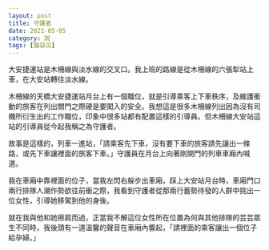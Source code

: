 ```yaml
---
layout: post
title: 守護者
date: 2021-05-05
category: 說
tags: [腦袋瓜]
---
```


大安捷運站是木柵線與淡水線的交叉口。我上班的路線是從木柵線的六張犁站上車，在大安站轉往淡水線。

<!--more-->

木柵線的天橋大安捷運站月台上有一個職位，就是引導乘客上下車秩序，及維護衝動的旅客在列出關門之際硬是要闖入的安全。我想這是很多木柵線列出因為沒有司機所衍生出的工作職位，印象中很多站都有配置這樣的引導員。但木柵線大安站這站的引導員從今起我稱之為守護者。

故事是這樣的，列車一進站，「請乘客先下車，沒有要下車的旅客請先讓出一條路，或先下車讓裡面的旅客下車。」守護員在月台上向著剛開門的列車車廂內喊道。

我在車廂中靠裡面的位子，當我左閃右躲步出車廂，踩上大安站月台時，車廂門口兩行排隊人潮作勢欲往前衝之際，我看到守護者從那兩行蓄勢待發的人群中挑出一位女性，引導她移駕到他的身後。

就在我與他和她擦肩而過，正當我不解這位女性所在位置為何與其他排隊的芸芸眾生不同時，我後頭有一道溫馨的聲音在車廂內響起，「請裡面的乘客讓出一個位子給孕婦。」

